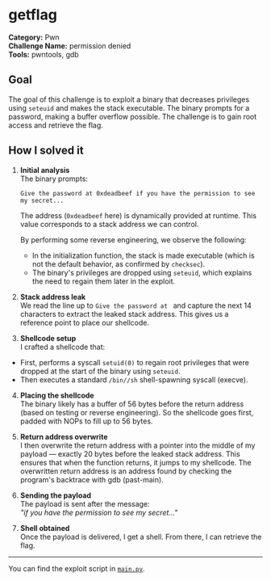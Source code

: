 # getflag

**Category:** Pwn  
**Challenge Name:** permission denied  
**Tools:** pwntools, gdb

## Goal

The goal of this challenge is to exploit a binary that decreases privileges using `seteuid` and makes the stack executable. The binary prompts for a password, making a buffer overflow possible. The challenge is to gain root access and retrieve the flag.

## How I solved it

1. **Initial analysis**  
   The binary prompts:
   ```
   Give the password at 0xdeadbeef if you have the permission to see my secret...
   ```
   The address (`0xdeadbeef` here) is dynamically provided at runtime. This value corresponds to a stack address we can control.

   By performing some reverse engineering, we observe the following:
   - In the initialization function, the stack is made executable (which is not the default behavior, as confirmed by `checksec`).
   - The binary's privileges are dropped using `seteuid`, which explains the need to regain them later in the exploit.

2. **Stack address leak**  
We read the line up to `Give the password at ` and capture the next 14 characters to extract the leaked stack address. This gives us a reference point to place our shellcode.

3. **Shellcode setup**  
I crafted a shellcode that:
- First, performs a syscall `setuid(0)` to regain root privileges that were dropped at the start of the binary using `seteuid`.
- Then executes a standard `/bin//sh` shell-spawning syscall (execve).

4. **Placing the shellcode**  
The binary likely has a buffer of 56 bytes before the return address (based on testing or reverse engineering). So the shellcode goes first, padded with NOPs to fill up to 56 bytes.

5. **Return address overwrite**  
I then overwrite the return address with a pointer into the middle of my payload — exactly 20 bytes before the leaked stack address. This ensures that when the function returns, it jumps to my shellcode.
The overwritten return address is an address found by checking the program's backtrace with gdb (past-main).

6. **Sending the payload**  
The payload is sent after the message:  
_"if you have the permission to see my secret..."_

7. **Shell obtained**  
Once the payload is delivered, I get a shell. From there, I can retrieve the flag.

---

You can find the exploit script in [`main.py`](./main.py).

